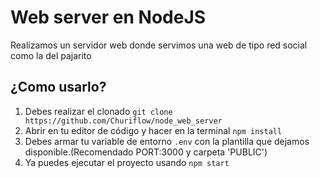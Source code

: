 # Web server en NodeJS 

Realizamos un servidor web donde servimos una web de tipo red social como la del pajarito

## ¿Como usarlo?

1. Debes realizar el clonado `git clone  https://github.com/Churiflow/node_web_server `
2. Abrir en tu editor de código y hacer en la terminal `npm install`
3. Debes armar tu variable de entorno `.env` con la plantilla que dejamos disponible.(Recomendado PORT:3000 y carpeta 'PUBLIC')
4. Ya puedes ejecutar el proyecto usando `npm start`